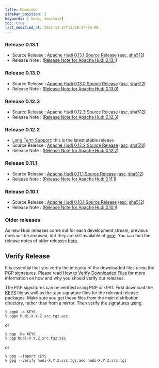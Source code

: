 ```yaml
---
title: Download
sidebar_position: 1
keywords: [ hudi, download]
toc: true
last_modified_at: 2022-12-27T15:59:57-04:00
---
```


### Release 0.13.1
* Source Release : [Apache Hudi 0.13.1 Source Release](https://www.apache.org/dyn/closer.lua/hudi/0.13.1/hudi-0.13.1.src.tgz) ([asc](https://downloads.apache.org/hudi/0.13.1/hudi-0.13.1.src.tgz.asc), [sha512](https://downloads.apache.org/hudi/0.13.1/hudi-0.13.1.src.tgz.sha512))
* Release Note : ([Release Note for Apache Hudi 0.13.1](/releases/release-0.13.1))

### Release 0.13.0
* Source Release : [Apache Hudi 0.13.0 Source Release](https://www.apache.org/dyn/closer.lua/hudi/0.13.0/hudi-0.13.0.src.tgz) ([asc](https://downloads.apache.org/hudi/0.13.0/hudi-0.13.0.src.tgz.asc), [sha512](https://downloads.apache.org/hudi/0.13.0/hudi-0.13.0.src.tgz.sha512))
* Release Note : ([Release Note for Apache Hudi 0.13.0](/releases/release-0.13.0))

### Release 0.12.3
* Source Release : [Apache Hudi 0.12.3 Source Release](https://www.apache.org/dyn/closer.lua/hudi/0.12.3/hudi-0.12.3.src.tgz) ([asc](https://downloads.apache.org/hudi/0.12.3/hudi-0.12.3.src.tgz.asc), [sha512](https://downloads.apache.org/hudi/0.12.3/hudi-0.12.3.src.tgz.sha512))
* Release Note : ([Release Note for Apache Hudi 0.12.3](/releases/release-0.12.3))

### Release 0.12.2
* [Long Term Support](/releases/release-0.12.2#long-term-support): this is the latest stable release
* Source Release : [Apache Hudi 0.12.2 Source Release](https://www.apache.org/dyn/closer.lua/hudi/0.12.2/hudi-0.12.2.src.tgz) ([asc](https://downloads.apache.org/hudi/0.12.2/hudi-0.12.2.src.tgz.asc), [sha512](https://downloads.apache.org/hudi/0.12.2/hudi-0.12.2.src.tgz.sha512))
* Release Note : ([Release Note for Apache Hudi 0.12.2](/releases/release-0.12.2))

### Release 0.11.1
* Source Release : [Apache Hudi 0.11.1 Source Release](https://www.apache.org/dyn/closer.lua/hudi/0.11.1/hudi-0.11.1.src.tgz) ([asc](https://downloads.apache.org/hudi/0.11.1/hudi-0.11.1.src.tgz.asc), [sha512](https://downloads.apache.org/hudi/0.11.1/hudi-0.11.1.src.tgz.sha512))
* Release Note : ([Release Note for Apache Hudi 0.11.1](/releases/release-0.11.1))

### Release 0.10.1
* Source Release : [Apache Hudi 0.10.1 Source Release](https://www.apache.org/dyn/closer.lua/hudi/0.10.1/hudi-0.10.1.src.tgz) ([asc](https://downloads.apache.org/hudi/0.10.1/hudi-0.10.1.src.tgz.asc), [sha512](https://downloads.apache.org/hudi/0.10.1/hudi-0.10.1.src.tgz.sha512))
* Release Note : ([Release Note for Apache Hudi 0.10.1](/releases/release-0.10.1))

### Older releases
As new Hudi releases come out for each development stream, previous ones will be archived, but they are still available
at [here](https://archive.apache.org/dist/hudi/). You can find the release notes of older releases [here](/releases/older-releases).

## Verify Release

It is essential that you verify the integrity of the downloaded files using the PGP signatures. Please read [How to Verify Downloaded Files](https://www.apache.org/info/verification.html)
for more information on how and why you should verify our releases.

The PGP signatures can be verified using PGP or GPG. First download the [KEYS](https://downloads.apache.org/hudi/KEYS) file as well as the
.asc signature files for the relevant release packages. Make sure you get these files from the main distribution directory, rather than from
a mirror. Then verify the signatures using:

```
% pgpk -a KEYS
% pgpv hudi-X.Y.Z.src.tgz.asc
```

or

```
% pgp -ka KEYS
% pgp hudi-X.Y.Z.src.tgz.asc
```

or

```
% gpg --import KEYS
% gpg --verify hudi-X.Y.Z.src.tgz.asc hudi-X.Y.Z.src.tgz
```